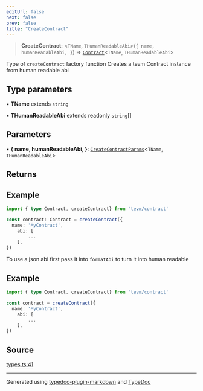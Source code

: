 ```yaml
---
editUrl: false
next: false
prev: false
title: "CreateContract"
---
```


> **CreateContract**: \<`TName`, `THumanReadableAbi`\>(`{
	name,
	humanReadableAbi,
}`) => [`Contract`](/reference/tevm/contract/type-aliases/contract/)\<`TName`, `THumanReadableAbi`\>

Type of `createContract` factory function
Creates a tevm Contract instance from human readable abi

## Type parameters

▪ **TName** extends `string`

▪ **THumanReadableAbi** extends readonly `string`[]

## Parameters

▪ **\{
	name,
	humanReadableAbi,
}**: [`CreateContractParams`](/reference/tevm/contract/type-aliases/createcontractparams/)\<`TName`, `THumanReadableAbi`\>

## Returns

## Example

```typescript
import { type Contract, createContract} from 'tevm/contract'

const contract: Contract = createContract({
  name: 'MyContract',
 	abi: [
 		...
 	],
})
```

To use a json abi first pass it into `formatAbi` to turn it into human readable

## Example

```typescript
import { type Contract, createContract} from 'tevm/contract'

const contract = createContract({
  name: 'MyContract',
 	abi: [
 		...
 	],
})
```

## Source

[types.ts:41](https://github.com/evmts/tevm-monorepo/blob/main/packages/contract/src/types.ts#L41)

***
Generated using [typedoc-plugin-markdown](https://www.npmjs.com/package/typedoc-plugin-markdown) and [TypeDoc](https://typedoc.org/)

